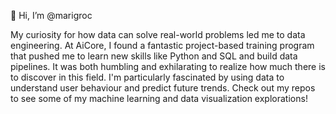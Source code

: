 👋 Hi, I’m @marigroc

My curiosity for how data can solve real-world problems led me to data engineering. At AiCore, I found a fantastic project-based training program that pushed me to learn new skills like Python and SQL and build data pipelines. It was both humbling and exhilarating to realize how much there is to discover in this field. I'm particularly fascinated by using data to understand user behaviour and predict future trends. Check out my repos to see some of my machine learning and data visualization explorations!


<!---
marigroc/marigroc is a ✨ special ✨ repository because its `README.md` (this file) appears on your GitHub profile.
You can click the Preview link to take a look at your changes.
--->
